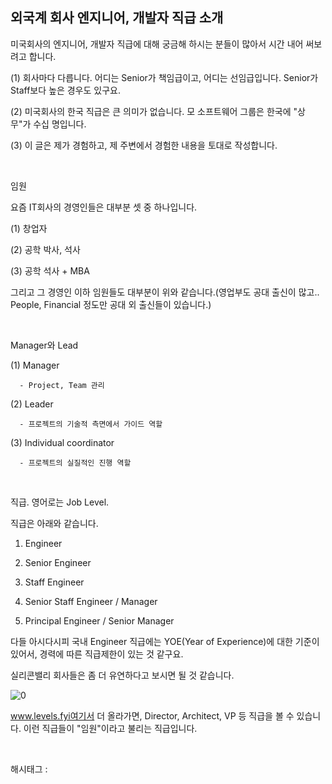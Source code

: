 ## 외국계 회사 엔지니어, 개발자 직급 소개

미국회사의 엔지니어, 개발자 직급에 대해 궁금해 하시는 분들이 많아서 시간 내어 써보려고 합니다.

(1) 회사마다 다릅니다. 어디는 Senior가 책임급이고, 어디는 선임급입니다. Senior가 Staff보다 높은 경우도 있구요.

(2) 미국회사의 한국 직급은 큰 의미가 없습니다. 모 소프트웨어 그룹은 한국에 "상무"가 수십 명입니다.

(3) 이 글은 제가 경험하고, 제 주변에서 경험한 내용을 토대로 작성합니다.

​

임원

요즘 IT회사의 경영인들은 대부분 셋 중 하나입니다.

(1) 창업자

(2) 공학 박사, 석사

(3) 공학 석사 + MBA

그리고 그 경영인 이하 임원들도 대부분이 위와 같습니다.(영업부도 공대 출신이 많고.. People, Financial 정도만 공대 외 출신들이 있습니다.)

​

Manager와 Lead

(1) Manager

      - Project, Team 관리

(2) Leader

      - 프로젝트의 기술적 측면에서 가이드 역할

(3) Individual coordinator

      - 프로젝트의 실질적인 진행 역할

​

직급. 영어로는 Job Level.

직급은 아래와 같습니다.

1. Engineer

2. Senior Engineer

3. Staff Engineer

4. Senior Staff Engineer / Manager

5. Principal Engineer / Senior Manager

다들 아시다시피 국내 Engineer 직급에는 YOE(Year of Experience)에 대한 기준이 있어서, 경력에 따른 직급제한이 있는 것 같구요.

실리콘밸리 회사들은 좀 더 유연하다고 보시면 될 것 같습니다.

![0](/asset/img/223458462481/0.png)

 www.levels.fyi여기서 더 올라가면, Director, Architect, VP 등 직급을 볼 수 있습니다. 이런 직급들이 "임원"이라고 불리는 직급입니다.

​

 해시태그 : 